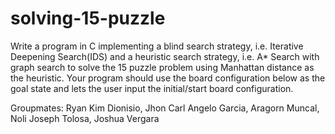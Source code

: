 # solving-15-puzzle
Write a program in C implementing a blind search strategy, i.e. Iterative Deepening 
Search(IDS) and a heuristic search strategy, i.e. A* Search with graph search to solve the 15
puzzle problem using Manhattan distance as the heuristic. Your program should use the 
board configuration below as the goal state and lets the user input the initial/start board 
configuration.

Groupmates:
Ryan Kim Dionisio,
Jhon Carl Angelo Garcia,
Aragorn Muncal,
Noli Joseph Tolosa,
Joshua Vergara
